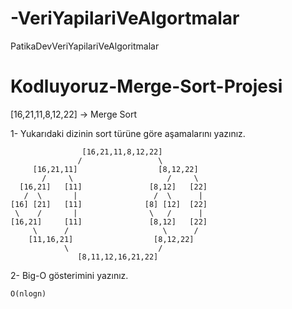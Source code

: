 # -VeriYapilariVeAlgortmalar
PatikaDevVeriYapilariVeAlgoritmalar


# Kodluyoruz-Merge-Sort-Projesi

[16,21,11,8,12,22] -> Merge Sort

1- Yukarıdaki dizinin sort türüne göre aşamalarını yazınız.

```
                [16,21,11,8,12,22]
               /                 \
     [16,21,11]                  [8,12,22]
       /     \                     /     \
  [16,21]   [11]               [8,12]   [22]
   /  \       |                 /  \      |
[16] [21]   [11]              [8] [12]  [22]
 \    /       |                \   /      |
[16,21]     [11]               [8,12]   [22]
     \      /                     \      /
    [11,16,21]                  [8,12,22]
            \                    /
               [8,11,12,16,21,22]
 ```

 2- Big-O gösterimini yazınız.

 ```
 O(nlogn)